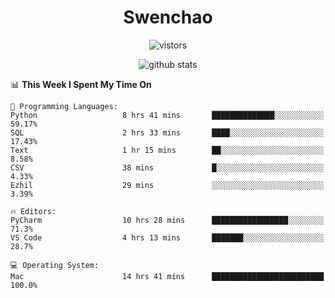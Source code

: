 <h1 align="center">Swenchao</h3>

<p align="center">
  <img src="https://visitor-badge.glitch.me/badge?page_id=Swenchao" alt="vistors" />
</p>

<p align="center">
  <img src="https://github-readme-stats.vercel.app/api?username=Swenchao&count_private=true&show_icons=true&theme=vue-dark&hide_title=true" alt="github stats" />
</p>

<!--START_SECTION:waka-->
📊 **This Week I Spent My Time On** 

```text
💬 Programming Languages: 
Python                   8 hrs 41 mins       ██████████████░░░░░░░░░░░   59.17% 
SQL                      2 hrs 33 mins       ████░░░░░░░░░░░░░░░░░░░░░   17.43% 
Text                     1 hr 15 mins        ██░░░░░░░░░░░░░░░░░░░░░░░   8.58% 
CSV                      38 mins             █░░░░░░░░░░░░░░░░░░░░░░░░   4.33% 
Ezhil                    29 mins             ░░░░░░░░░░░░░░░░░░░░░░░░░   3.39%

🔥 Editors: 
PyCharm                  10 hrs 28 mins      █████████████████░░░░░░░░   71.3% 
VS Code                  4 hrs 13 mins       ███████░░░░░░░░░░░░░░░░░░   28.7%

💻 Operating System: 
Mac                      14 hrs 41 mins      █████████████████████████   100.0%

```


<!--END_SECTION:waka-->
